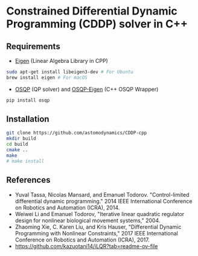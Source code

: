 # Constrained Differential Dynamic Programming (CDDP) solver in C++



## Requirements
* [Eigen](https://formulae.brew.sh/formula/eigen) (Linear Algebra Library in CPP)
    
```bash
sudo apt-get install libeigen3-dev # For Ubuntu
brew install eigen # For macOS

```

* [OSQP](https://osqp.org/) (QP solver) and [OSQP-Eigen](https://robotology.github.io/osqp-eigen/) (C++ OSQP Wrapper)
```bash
pip install osqp
```


## Installation
```bash
git clone https://github.com/astomodynamics/CDDP-cpp 
mkdir build
cd build
cmake ..
make
# make install
```

## References

* Yuval Tassa, Nicolas Mansard, and Emanuel Todorov. "Control-limited differential dynamic programming." 2014 IEEE International Conference on Robotics and Automation (ICRA), 2014.
* Weiwei Li and Emanuel Todorov, "Iterative linear quadratic regulator design for nonlinear biological movement systems," 2004.
* Zhaoming Xie, C. Karen Liu, and Kris Hauser, "Differential Dynamic Programming with Nonlinear Constraints," 2017 IEEE International Conference on Robotics and Automation (ICRA), 2017.
* https://github.com/kazuotani14/iLQR?tab=readme-ov-file
